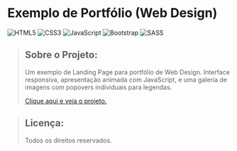 # Exemplo de Portfólio (Web Design)

![HTML5](https://img.shields.io/badge/html5-%23E34F26.svg?style=for-the-badge&logo=html5&logoColor=white)
![CSS3](https://img.shields.io/badge/css3-%231572B6.svg?style=for-the-badge&logo=css3&logoColor=white)
![JavaScript](https://img.shields.io/badge/javascript-%23323330.svg?style=for-the-badge&logo=javascript&logoColor=%23F7DF1E)
![Bootstrap](https://img.shields.io/badge/bootstrap-%23563D7C.svg?style=for-the-badge&logo=bootstrap&logoColor=white)
![SASS](https://img.shields.io/badge/SASS-hotpink.svg?style=for-the-badge&logo=SASS&logoColor=white)

> ## Sobre o Projeto:
>
> Um exemplo de Landing Page para portfólio de Web Design. Interface responsiva, apresentação animada com JavaScript, e uma galeria de imagens com popovers individuais para legendas.
>
> [Clique aqui e veja o projeto.](https://conatto.github.io/wdesign-portfolio)

> ## Licença:
> 
> Todos os direitos reservados.
